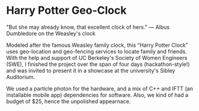 # Harry Potter Geo-Clock

"But she may already know, that excellent clock of hers." 
— Albus Dumbledore on the Weasley's clock

Modeled after the famous Weasley family clock, this “Harry Potter Clock” uses geo-location and geo-fencing services to locate family and friends. With the help and support of UC Berkeley's Society of Women Engineers (SWE), I finished the project over the span of four days (hackathon-style!) and was invited to present it in a showcase at the university's Sibley Auditorium.

We used a particle photon for the hardware, and a mix of C++ and IFTT (an installable mobile app) dependencies for software. Also, we kind of had a budget of $25, hence the unpolished appearnace.  
